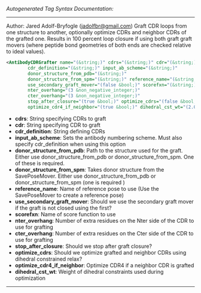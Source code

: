 <!-- THIS IS AN AUTOGENERATED FILE: Don't edit it directly, instead change the schema definition in the code itself. -->

_Autogenerated Tag Syntax Documentation:_

---
Author: Jared Adolf-Bryfogle (jadolfbr@gmail.com)
Graft CDR loops from one structure to another, optionally optimize CDRs and neighbor CDRs of the grafted one. Results in 100 percent loop closure if using both graft graft movers (where peptide bond geometries of both ends are checked relative to ideal values).

```xml
<AntibodyCDRGrafter name="(&string;)" cdrs="(&string;)" cdr="(&string;)"
        cdr_definition="(&string;)" input_ab_scheme="(&string;)"
        donor_structure_from_pdb="(&string;)"
        donor_structure_from_spm="(&string;)" reference_name="(&string;)"
        use_secondary_graft_mover="(false &bool;)" scorefxn="(&string;)"
        nter_overhang="(3 &non_negative_integer;)"
        cter_overhang="(3 &non_negative_integer;)"
        stop_after_closure="(true &bool;)" optimize_cdrs="(false &bool;)"
        optimize_cdr4_if_neighbor="(true &bool;)" dihedral_cst_wt="(2.0 &real;)" />
```

-   **cdrs**: String specifying CDRs to graft
-   **cdr**: String specifying CDR to graft
-   **cdr_definition**: String defining CDRs
-   **input_ab_scheme**: Sets the antibody numbering scheme. Must also specify cdr_definition when using this option
-   **donor_structure_from_pdb**: Path to the structure used for the graft. Either use donor_structure_from_pdb or donor_structure_from_spm. One of these is required.
-   **donor_structure_from_spm**: Takes donor structure from the SavePoseMover. Either use donor_structure_from_pdb or donor_structure_from_spm (one is required )
-   **reference_name**: Name of reference pose to use (Use the SavePoseMover to create a reference pose)
-   **use_secondary_graft_mover**: Should we use the secondary graft mover if the graft is not closed using the first?
-   **scorefxn**: Name of score function to use
-   **nter_overhang**: Number of extra residues on the Nter side of the CDR to use for grafting
-   **cter_overhang**: Number of extra residues on the Cter side of the CDR to use for grafting
-   **stop_after_closure**: Should we stop after graft closure?
-   **optimize_cdrs**: Should we optimize grafted and neighbor CDRs using dihedral constrained relax?
-   **optimize_cdr4_if_neighbor**: Optimize CDR4 if a neighbor CDR is grafted
-   **dihedral_cst_wt**: Weight of dihedral constraints used during optimization

---
